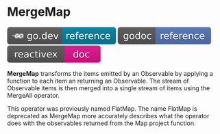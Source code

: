 # MergeMap

[![](../../svg/godev.svg)](https://pkg.go.dev/github.com/reactivego/rx/test/MergeMap?tab=doc)
[![](../../svg/godoc.svg)](http://godoc.org/github.com/reactivego/rx/test/MergeMap)
[![](../../svg/rx.svg)](http://reactivex.io/documentation/operators/flatmap.html)

**MergeMap** transforms the items emitted by an Observable by applying a
function to each item an returning an Observable. The stream of Observable
items is then merged into a single stream of items using the MergeAll
operator.

This operator was previously named FlatMap. The name FlatMap is deprecated as
MergeMap more accurately describes what the operator does with the observables
returned from the Map project function.
